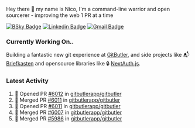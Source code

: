 
Hey there 👋 my name is Nico, I'm a command-line warrior and open sourcerer - improving the web 1 PR at a time

[![BSky Badge](https://img.shields.io/badge/-%20%40ndo.dev%20-%200285FF?style=flat-square&logo=bluesky&color=%23161e27)](https://bsky.app/profile/ndo.dev) [![Linkedin Badge](https://img.shields.io/badge/-ndom91-blue?style=flat-square&logo=Linkedin&logoColor=white&link=https://www.linkedin.com/in/ndom91/)](https://www.linkedin.com/in/ndom91/) [![Gmail Badge](https://img.shields.io/badge/-yo@ndo.dev-c14438?style=flat-square&logo=mail.ru&logoColor=white&link=mailto:yo@ndo.dev)](mailto:yo@ndo.dev)

### Currently Working On..

Building a fantastic new git experience at [GitButler](https://github.com/gitbutlerapp), and side projects like 📬 [Briefkasten](https://briefkastenhq.com) and opensource libraries like 🔒 [NextAuth.js](https://github.com/nextauthjs/next-auth).

<!--START_SECTION_PROFILE_VIEWS:readme-info-->
<!--END_SECTION_PROFILE_VIEWS:readme-info-->

<!--START_SECTION_DAILY_COMMIT:readme-info-->
<!--END_SECTION_DAILY_COMMIT:readme-info-->

<!--START_SECTION_WEEKLY_COMMIT:readme-info-->
<!--END_SECTION_WEEKLY_COMMIT:readme-info-->

### Latest Activity

<!--START_SECTION:activity-->
1. 💪 Opened PR [#6012](https://github.com/gitbutlerapp/gitbutler/pull/6012) in [gitbutlerapp/gitbutler](https://github.com/gitbutlerapp/gitbutler)
2. 🎉 Merged PR [#6011](https://github.com/gitbutlerapp/gitbutler/pull/6011) in [gitbutlerapp/gitbutler](https://github.com/gitbutlerapp/gitbutler)
3. 💪 Opened PR [#6011](https://github.com/gitbutlerapp/gitbutler/pull/6011) in [gitbutlerapp/gitbutler](https://github.com/gitbutlerapp/gitbutler)
4. 🎉 Merged PR [#6007](https://github.com/gitbutlerapp/gitbutler/pull/6007) in [gitbutlerapp/gitbutler](https://github.com/gitbutlerapp/gitbutler)
5. 🎉 Merged PR [#5986](https://github.com/gitbutlerapp/gitbutler/pull/5986) in [gitbutlerapp/gitbutler](https://github.com/gitbutlerapp/gitbutler)
<!--END_SECTION:activity-->
